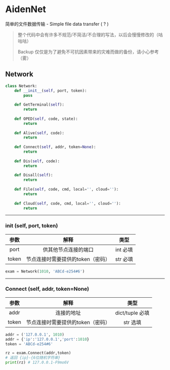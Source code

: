 # AidenNet
简单的文件数据传输 - Simple file data transfer  ( ? )

> 整个代码中会有许多不规范/不简洁/不合理的写法，以后会慢慢修改的（咕咕咕）
>
> Backup 仅仅是为了避免不可抗因素带来的灾难而做的备份，请小心参考（雾）



## Network

```python
class Network:
    def __init__(self, port, token):
        pass
    
    def GetTerminal(self):
        return
    
    def OPED(self, code, state):
        return
    
    def Alive(self, code):
        return
    
    def Connect(self, addr, token=None):
        return
    
    def Dis(self, code):
        return
    
    def Disall(self):
        return
    
    def File(self, code, cmd, local='', cloud=''):
        return
    
    def Cloud(self, code, cmd, local='', cloud=''):
        return
```

------

### init (self, port, token)

| 参数  |               解释                |   类型   |
| :---: | :-------------------------------: | :------: |
| port  |       供其他节点连接的端口        | int 必填 |
| token | 节点连接时需要提供的token（密码） | str 必填 |

```python
exam = Network(1010, 'ABCd-e254#6')
```

------

### Connect (self, addr, token=None)

| 参数  |               解释                |      类型       |
| :---: | :-------------------------------: | :-------------: |
| addr  |            连接的地址             | dict/tuple 必填 |
| token | 节点连接时需要提供的token（密码） |    str 选填     |

```python
addr = ('127.0.0.1', 1010)
addr = {'ip':'127.0.0.1','port':1010}
token = 'ABCd-e254#6'

rz = exam.Connect(addr,token)
# 返回 {ip}-{6位随机字符串}
print(rz) # 127.0.0.1-F9mo6V
```

